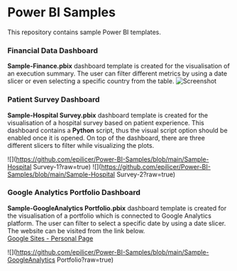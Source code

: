 # Power BI Samples

This repository contains sample Power BI templates.

### Financial Data Dashboard

**Sample-Finance.pbix** dashboard template is created for the visualisation of an execution summary. 
The user can filter different metrics by using a date slicer or even selecting a specific country from the table.
![Screenshot](https://github.com/epilicer/Power-BI-Samples/blob/main/Sample-Finance.png?raw=true)


### Patient Survey Dashboard

**Sample-Hospital Survey.pbix** dashboard template is created for the visualisation of a hospital survey based on patient experience.
This dashboard contains a **Python** script, thus the visual script option should be enabled once it is opened.
On top of the dashboard, there are three different slicers to filter while visualizing the plots.

![](https://github.com/epilicer/Power-BI-Samples/blob/main/Sample-Hospital Survey-1?raw=true)
![](https://github.com/epilicer/Power-BI-Samples/blob/main/Sample-Hospital Survey-2?raw=true)

### Google Analytics Portfolio Dashboard

**Sample-GoogleAnalytics Portfolio.pbix** dashboard template is created for the visualisation of a portfolio which is connected to Google Analytics platform.
The user can filter to select a specific date by using a date slicer.
The website can be visited from the link below.  
[Google Sites - Personal Page](https://sites.google.com/view/ercanpilicer)

![](https://github.com/epilicer/Power-BI-Samples/blob/main/Sample-GoogleAnalytics Portfolio?raw=true)
